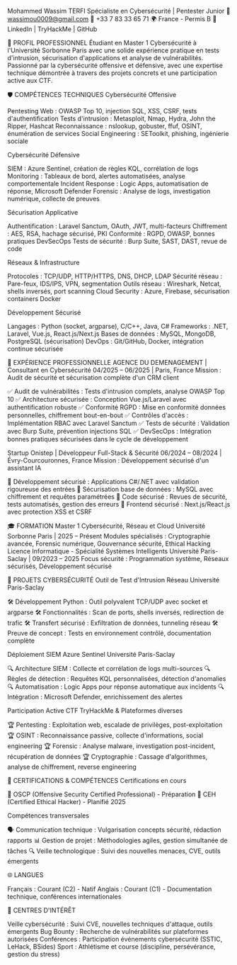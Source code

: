 Mohammed Wassim TERFI
Spécialiste en Cybersécurité | Pentester Junior
📧 wassimou0009@gmail.com
📱 +33 7 83 33 65 71
🌍 France - Permis B
🔗 LinkedIn | TryHackMe | GitHub

🎯 PROFIL PROFESSIONNEL
Étudiant en Master 1 Cybersécurité à l'Université Sorbonne Paris avec une solide expérience pratique en tests d'intrusion, sécurisation d'applications et analyse de vulnérabilités. Passionné par la cybersécurité offensive et défensive, avec une expertise technique démontrée à travers des projets concrets et une participation active aux CTF.

🛡️ COMPÉTENCES TECHNIQUES
Cybersécurité Offensive

Pentesting Web : OWASP Top 10, injection SQL, XSS, CSRF, tests d'authentification
Tests d'intrusion : Metasploit, Nmap, Hydra, John the Ripper, Hashcat
Reconnaissance : nslookup, gobuster, ffuf, OSINT, énumération de services
Social Engineering : SEToolkit, phishing, ingénierie sociale

Cybersécurité Défensive

SIEM : Azure Sentinel, création de règles KQL, corrélation de logs
Monitoring : Tableaux de bord, alertes automatisées, analyse comportementale
Incident Response : Logic Apps, automatisation de réponse, Microsoft Defender
Forensic : Analyse de logs, investigation numérique, collecte de preuves

Sécurisation Applicative

Authentification : Laravel Sanctum, OAuth, JWT, multi-facteurs
Chiffrement : AES, RSA, hachage sécurisé, PKI
Conformité : RGPD, OWASP, bonnes pratiques DevSecOps
Tests de sécurité : Burp Suite, SAST, DAST, revue de code

Réseaux & Infrastructure

Protocoles : TCP/UDP, HTTP/HTTPS, DNS, DHCP, LDAP
Sécurité réseau : Pare-feux, IDS/IPS, VPN, segmentation
Outils réseau : Wireshark, Netcat, shells inversés, port scanning
Cloud Security : Azure, Firebase, sécurisation containers Docker

Développement Sécurisé

Langages : Python (socket, argparse), C/C++, Java, C#
Frameworks : .NET, Laravel, Vue.js, React.js/Next.js
Bases de données : MySQL, MongoDB, PostgreSQL (sécurisation)
DevOps : Git/GitHub, Docker, intégration continue sécurisée


💼 EXPÉRIENCE PROFESSIONNELLE
AGENCE DU DEMENAGEMENT | Consultant en Cybersécurité
04/2025 – 06/2025 | Paris, France
Mission : Audit de sécurité et sécurisation complète d'un CRM client

✅ Audit de vulnérabilités : Tests d'intrusion complets, analyse OWASP Top 10
✅ Architecture sécurisée : Conception Vue.js/Laravel avec authentification robuste
✅ Conformité RGPD : Mise en conformité données personnelles, chiffrement bout-en-bout
✅ Contrôles d'accès : Implémentation RBAC avec Laravel Sanctum
✅ Tests de sécurité : Validation avec Burp Suite, prévention injections SQL
✅ DevSecOps : Intégration bonnes pratiques sécurisées dans le cycle de développement

Startup Onistep | Développeur Full-Stack & Sécurité
06/2024 – 08/2024 | Évry-Courcouronnes, France
Mission : Développement sécurisé d'un assistant IA

🔧 Développement sécurisé : Applications C#/.NET avec validation rigoureuse des entrées
🔧 Sécurisation base de données : MySQL avec chiffrement et requêtes paramétrées
🔧 Code sécurisé : Revues de sécurité, tests automatisés, gestion des erreurs
🔧 Frontend sécurisé : Next.js/React.js avec protection XSS et CSRF


🎓 FORMATION
Master 1 Cybersécurité, Réseau et Cloud
Université Sorbonne Paris | 2025 – Présent
Modules spécialisés : Cryptographie avancée, Forensic numérique, Gouvernance sécurité, Ethical Hacking
Licence Informatique - Spécialité Systèmes Intelligents
Université Paris-Saclay | 09/2023 – 2025
Focus sécurité : Programmation système, Réseaux sécurisés, Développement sécurisé

🚀 PROJETS CYBERSÉCURITÉ
Outil de Test d'Intrusion Réseau
Université Paris-Saclay

🛠️ Développement Python : Outil polyvalent TCP/UDP avec socket et argparse
🛠️ Fonctionnalités : Scan de ports, shells inversés, redirection de trafic
🛠️ Transfert sécurisé : Exfiltration de données, tunneling réseau
🛠️ Preuve de concept : Tests en environnement contrôlé, documentation complète

Déploiement SIEM Azure Sentinel
Université Paris-Saclay

🔍 Architecture SIEM : Collecte et corrélation de logs multi-sources
🔍 Règles de détection : Requêtes KQL personnalisées, détection d'anomalies
🔍 Automatisation : Logic Apps pour réponse automatique aux incidents
🔍 Intégration : Microsoft Defender, enrichissement des alertes

Participation Active CTF
TryHackMe & Plateformes diverses

🏆 Pentesting : Exploitation web, escalade de privilèges, post-exploitation
🏆 OSINT : Reconnaissance passive, collecte d'informations, social engineering
🏆 Forensic : Analyse malware, investigation post-incident, récupération de données
🏆 Cryptographie : Cassage d'algorithmes, analyse de chiffrement, reverse engineering


🏅 CERTIFICATIONS & COMPÉTENCES
Certifications en cours

📜 OSCP (Offensive Security Certified Professional) - Préparation
📜 CEH (Certified Ethical Hacker) - Planifié 2025

Compétences transversales

🗣️ Communication technique : Vulgarisation concepts sécurité, rédaction rapports
📊 Gestion de projet : Méthodologies agiles, gestion simultanée de tâches
🔍 Veille technologique : Suivi des nouvelles menaces, CVE, outils émergents


🌐 LANGUES

Français : Courant (C2) - Natif
Anglais : Courant (C1) - Documentation technique, conférences internationales


🎯 CENTRES D'INTÉRÊT

Veille cybersécurité : Suivi CVE, nouvelles techniques d'attaque, outils émergents
Bug Bounty : Recherche de vulnérabilités sur plateformes autorisées
Conférences : Participation événements cybersécurité (SSTIC, LeHack, BSides)
Sport : Athlétisme et course (discipline, persévérance, gestion du stress)
